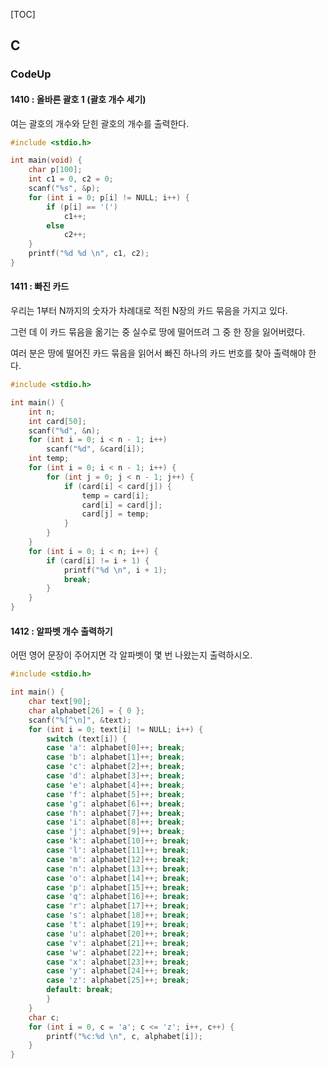 [TOC]

## C

### CodeUp  

#### 1410 : 올바른 괄호 1 (괄호 개수 세기)

여는 괄호의 개수와 닫힌 괄호의 개수를 출력한다.

```  c
#include <stdio.h> 

int main(void) {
	char p[100];
	int c1 = 0, c2 = 0;
	scanf("%s", &p);
	for (int i = 0; p[i] != NULL; i++) {
		if (p[i] == '(')
			c1++;
		else
			c2++;
	}
	printf("%d %d \n", c1, c2);
}
```

#### 1411 : 빠진 카드

우리는 1부터 N까지의 숫자가 차례대로 적힌 N장의 카드 묶음을 가지고 있다.

그런 데 이 카드 묶음을 옮기는 중 실수로 땅에 떨어뜨려 그 중 한 장을 잃어버렸다.

여러 분은 땅에 떨어진 카드 묶음을 읽어서 빠진 하나의 카드 번호를 찾아 출력해야 한다.

``` c
#include <stdio.h>

int main() {
	int n;
	int card[50];
	scanf("%d", &n);
	for (int i = 0; i < n - 1; i++)
		scanf("%d", &card[i]);
	int temp;
	for (int i = 0; i < n - 1; i++) {
		for (int j = 0; j < n - 1; j++) {
			if (card[i] < card[j]) {
				temp = card[i];
				card[i] = card[j];
				card[j] = temp;
			}
		}
	}
	for (int i = 0; i < n; i++) {
		if (card[i] != i + 1) {
			printf("%d \n", i + 1);
			break;
		}
	}
}
```

#### 1412 : 알파벳 개수 출력하기

어떤 영어 문장이 주어지면 각 알파벳이 몇 번 나왔는지 출력하시오.

``` c
#include <stdio.h>

int main() {
	char text[90];
	char alphabet[26] = { 0 };
	scanf("%[^\n]", &text);
	for (int i = 0; text[i] != NULL; i++) {
		switch (text[i]) {
		case 'a': alphabet[0]++; break;
		case 'b': alphabet[1]++; break;
		case 'c': alphabet[2]++; break;
		case 'd': alphabet[3]++; break;
		case 'e': alphabet[4]++; break;
		case 'f': alphabet[5]++; break;
		case 'g': alphabet[6]++; break;
		case 'h': alphabet[7]++; break;
		case 'i': alphabet[8]++; break;
		case 'j': alphabet[9]++; break;
		case 'k': alphabet[10]++; break;
		case 'l': alphabet[11]++; break;
		case 'm': alphabet[12]++; break;
		case 'n': alphabet[13]++; break;
		case 'o': alphabet[14]++; break;
		case 'p': alphabet[15]++; break;
		case 'q': alphabet[16]++; break;
		case 'r': alphabet[17]++; break;
		case 's': alphabet[18]++; break;
		case 't': alphabet[19]++; break;
		case 'u': alphabet[20]++; break;
		case 'v': alphabet[21]++; break;
		case 'w': alphabet[22]++; break;
		case 'x': alphabet[23]++; break;
		case 'y': alphabet[24]++; break;
		case 'z': alphabet[25]++; break;
		default: break;
		}
	}
	char c;
	for (int i = 0, c = 'a'; c <= 'z'; i++, c++) {
		printf("%c:%d \n", c, alphabet[i]);
	}
}
```

